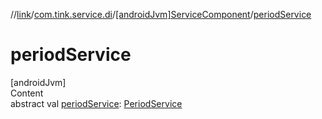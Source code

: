 //[link](../../index.md)/[com.tink.service.di](../index.md)/[[androidJvm]ServiceComponent](index.md)/[periodService](period-service.md)



# periodService  
[androidJvm]  
Content  
abstract val [periodService](period-service.md): [PeriodService](../../com.tink.service.time/[android-jvm]-period-service/index.md)  



